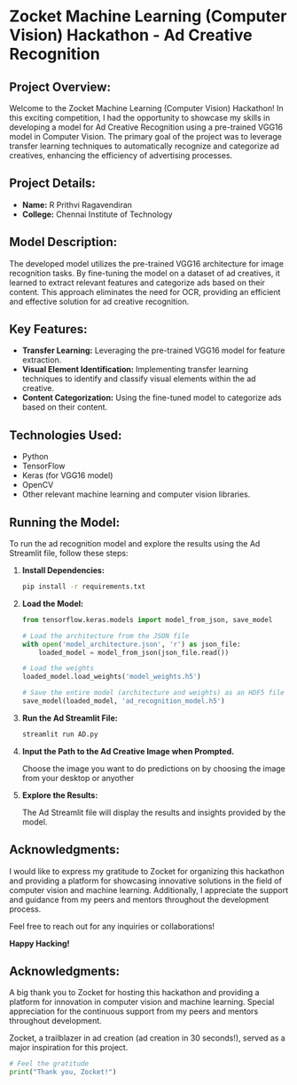 # Zocket Machine Learning (Computer Vision) Hackathon - Ad Creative Recognition

## Project Overview:

Welcome to the Zocket Machine Learning (Computer Vision) Hackathon! In this exciting competition, I had the opportunity to showcase my skills in developing a model for Ad Creative Recognition using a pre-trained VGG16 model in Computer Vision. The primary goal of the project was to leverage transfer learning techniques to automatically recognize and categorize ad creatives, enhancing the efficiency of advertising processes.

## Project Details:

- **Name:** R Prithvi Ragavendiran
- **College:** Chennai Institute of Technology

## Model Description:

The developed model utilizes the pre-trained VGG16 architecture for image recognition tasks. By fine-tuning the model on a dataset of ad creatives, it learned to extract relevant features and categorize ads based on their content. This approach eliminates the need for OCR, providing an efficient and effective solution for ad creative recognition.

## Key Features:

- **Transfer Learning:** Leveraging the pre-trained VGG16 model for feature extraction.
- **Visual Element Identification:** Implementing transfer learning techniques to identify and classify visual elements within the ad creative.
- **Content Categorization:** Using the fine-tuned model to categorize ads based on their content.

## Technologies Used:

- Python
- TensorFlow
- Keras (for VGG16 model)
- OpenCV
- Other relevant machine learning and computer vision libraries.

## Running the Model:

To run the ad recognition model and explore the results using the Ad Streamlit file, follow these steps:

1. **Install Dependencies:**

    ```bash
    pip install -r requirements.txt
    ```

2. **Load the Model:**
    ```python
    from tensorflow.keras.models import model_from_json, save_model
    
    # Load the architecture from the JSON file
    with open('model_architecture.json', 'r') as json_file:
        loaded_model = model_from_json(json_file.read())

    # Load the weights
    loaded_model.load_weights('model_weights.h5')

    # Save the entire model (architecture and weights) as an HDF5 file
    save_model(loaded_model, 'ad_recognition_model.h5')
    ```

3. **Run the Ad Streamlit File:**

    ```bash
    streamlit run AD.py 
    ```

4. **Input the Path to the Ad Creative Image when Prompted.**

   Choose the image you want to do predictions on by choosing the image from your desktop or anyother

5. **Explore the Results:**

   The Ad Streamlit file will display the results and insights provided by the model.

## Acknowledgments:

I would like to express my gratitude to Zocket for organizing this hackathon and providing a platform for showcasing innovative solutions in the field of computer vision and machine learning. Additionally, I appreciate the support and guidance from my peers and mentors throughout the development process.

Feel free to reach out for any inquiries or collaborations!

**Happy Hacking!**

## Acknowledgments:

A big thank you to Zocket for hosting this hackathon and providing a platform for innovation in computer vision and machine learning. Special appreciation for the continuous support from my peers and mentors throughout development.

Zocket, a trailblazer in ad creation (ad creation in 30 seconds!), served as a major inspiration for this project.

```python
# Feel the gratitude
print("Thank you, Zocket!")


